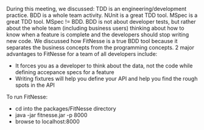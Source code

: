 During this meeting, we discussed:
TDD is an engineering/development practice.
BDD is a whole team activity.
NUnit is a great TDD tool.
MSpec is a great TDD tool.
MSpec != BDD.
BDD is not about developer tests, but rather about the whole team (including business users) thinking about how to know when a feature is complete and the developers should stop writing new code.
We discussed how FitNesse is a true BDD tool because it separates the business concepts from the programming concepts.
2 major advantages to FitNesse for a team of all developers include:
- It forces you as a developer to think about the data, not the code while defining accepance specs for a feature
- Writing fixtures will help you define your API and help you find the rough spots in the API

To run FitNesse:
- cd into the packages/FitNesse directory
- java -jar fitnesse.jar -p 8000
- browse to localhost:8000

